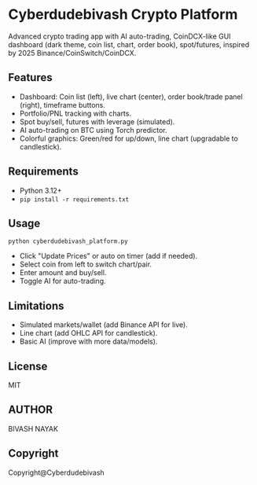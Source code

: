 # Cyberdudebivash Crypto Platform

Advanced crypto trading app with AI auto-trading, CoinDCX-like GUI dashboard (dark theme, coin list, chart, order book), spot/futures, inspired by 2025 Binance/CoinSwitch/CoinDCX.

## Features
- Dashboard: Coin list (left), live chart (center), order book/trade panel (right), timeframe buttons.
- Portfolio/PNL tracking with charts.
- Spot buy/sell, futures with leverage (simulated).
- AI auto-trading on BTC using Torch predictor.
- Colorful graphics: Green/red for up/down, line chart (upgradable to candlestick).

## Requirements
- Python 3.12+
- `pip install -r requirements.txt`

## Usage
`python cyberdudebivash_platform.py`
- Click "Update Prices" or auto on timer (add if needed).
- Select coin from left to switch chart/pair.
- Enter amount and buy/sell.
- Toggle AI for auto-trading.

## Limitations
- Simulated markets/wallet (add Binance API for live).
- Line chart (add OHLC API for candlestick).
- Basic AI (improve with more data/models).

## License 

  MIT

## AUTHOR 

  BIVASH NAYAK 

## Copyright 

   Copyright@Cyberdudebivash